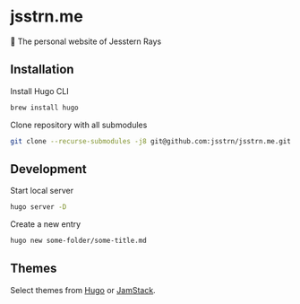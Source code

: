 # jsstrn.me

🕺 The personal website of Jesstern Rays

## Installation

Install Hugo CLI

```sh
brew install hugo
```

Clone repository with all submodules 

```sh
git clone --recurse-submodules -j8 git@github.com:jsstrn/jsstrn.me.git
```

## Development

Start local server

```sh
hugo server -D
```

Create a new entry

```sh
hugo new some-folder/some-title.md
```

## Themes

Select themes from [Hugo](https://themes.gohugo.io/) or [JamStack](https://jamstackthemes.dev/ssg/hugo/).
